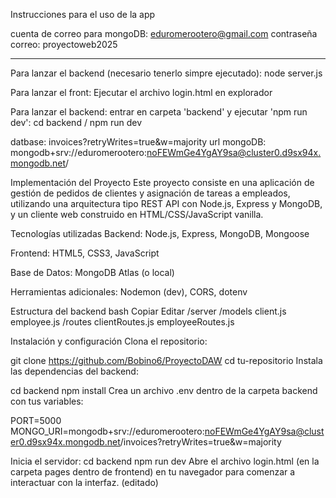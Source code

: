 Instrucciones para el uso de la app



cuenta de correo para mongoDB: eduromerootero@gmail.com
contraseña correo: proyectoweb2025


---------------------------------

Para lanzar el backend (necesario tenerlo simpre ejecutado):
node server.js


Para lanzar el front:
Ejecutar el archivo login.html en explorador

Para lanzar el backend:
entrar en carpeta 'backend' y ejecutar 'npm run dev':
cd backend / npm run dev


datbase: invoices?retryWrites=true&w=majority 
url mongoDB: mongodb+srv://eduromerootero:noFEWmGe4YgAY9sa@cluster0.d9sx94x.mongodb.net/



 Implementación del Proyecto
Este proyecto consiste en una aplicación de gestión de pedidos de clientes y asignación de tareas a empleados, utilizando una arquitectura tipo REST API con Node.js, Express y MongoDB, y un cliente web construido en HTML/CSS/JavaScript vanilla.

 Tecnologías utilizadas
Backend: Node.js, Express, MongoDB, Mongoose

Frontend: HTML5, CSS3, JavaScript

Base de Datos: MongoDB Atlas (o local)

Herramientas adicionales: Nodemon (dev), CORS, dotenv

 Estructura del backend
bash
Copiar
Editar
/server
  /models
    client.js
    employee.js
  /routes
    clientRoutes.js
    employeeRoutes.js

 Instalación y configuración
Clona el repositorio:

git clone https://github.com/Bobino6/ProyectoDAW
cd tu-repositorio
Instala las dependencias del backend:


cd backend
npm install
Crea un archivo .env dentro de la carpeta backend con tus variables:

PORT=5000
MONGO_URI=mongodb+srv://eduromerootero:noFEWmGe4YgAY9sa@cluster0.d9sx94x.mongodb.net/invoices?retryWrites=true&w=majority


Inicia el servidor:
cd backend
npm run dev
Abre el archivo login.html (en la carpeta pages dentro de frontend) en tu navegador para comenzar a interactuar con la interfaz. (editado)
